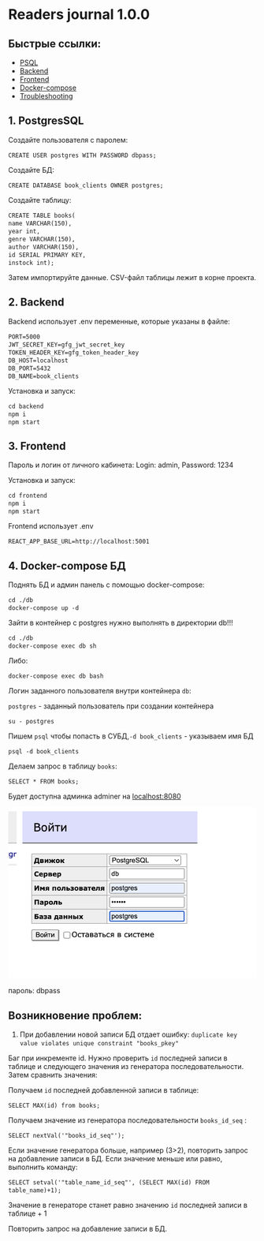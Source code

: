 # Readers journal 1.0.0

## Быстрые ссылки:
* [PSQL](#1-postgressql)
* [Backend](#2-backend)
* [Frontend](#3-frontend)
* [Docker-compose](#4-docker-compose-бд)
* [Troubleshooting](#возникновение-проблем)

## 1. PostgresSQL

Создайте пользователя с паролем:

```
CREATE USER postgres WITH PASSWORD dbpass;
```

Создайте БД:

```
CREATE DATABASE book_clients OWNER postgres;
```

Создайте таблицу:

```
CREATE TABLE books(
name VARCHAR(150),
year int,
genre VARCHAR(150),
author VARCHAR(150),
id SERIAL PRIMARY KEY,
instock int);
```

Затем импортируйте данные.
CSV-файл таблицы лежит в корне проекта.

## 2. Backend

Backend использует .env переменные, которые указаны в файле:

```dotenv
PORT=5000
JWT_SECRET_KEY=gfg_jwt_secret_key
TOKEN_HEADER_KEY=gfg_token_header_key
DB_HOST=localhost
DB_PORT=5432
DB_NAME=book_clients
```

Установка и запуск:

```shell
cd backend
npm i
npm start
```

## 3. Frontend

Пароль и логин от личного кабинета:
Login: admin,
Password: 1234

Установка и запуск:

```shell
cd frontend
npm i
npm start
```

Frontend использует .env

```dotenv
REACT_APP_BASE_URL=http://localhost:5001
```

## 4. Docker-compose БД

Поднять БД и админ панель с помощью docker-compose:

```shell
cd ./db
docker-compose up -d
```

Зайти в контейнер с postgres 
нужно выполнять в директории db!!!

```shell
cd ./db
docker-compose exec db sh
```

Либо:

```shell
docker-compose exec db bash
```

Логин заданного пользователя внутри контейнера `db`:

`postgres` - заданный пользователь при создании контейнера

```shell
su - postgres
```

Пишем `psql` чтобы попасть в СУБД,`-d book_clients` - указываем имя БД

```shell
psql -d book_clients
```

Делаем запрос в таблицу `books`: 

```
SELECT * FROM books;
```

Будет доступна админка adminer на
[localhost:8080](http://localhost:8080)

![adminer](./db/adminer-setup.png)

пароль: dbpass

## Возникновение проблем:

1. При добавлении новой записи БД отдает ошибку: `duplicate key value violates unique constraint "books_pkey"`

Баг при инкременте id.
Нужно проверить `id` последней записи в таблице и следующего значения из генератора последовательности.
Затем сравнить значения:

Получаем `id` последней добавленной записи в таблице:

```
SELECT MAX(id) from books; 
```

Получаем значение из генератора последовательности `books_id_seq` :

```
SELECT nextVal('"books_id_seq"');
```

Если значение генератора больше, например (3>2), повторить запрос на добавление записи в БД.
Если значение меньше или равно, выполнить команду:

```
SELECT setval('"table_name_id_seq"', (SELECT MAX(id) FROM table_name)+1);
```
Значение в генераторе станет равно значению `id` последней записи в таблице + 1

Повторить запрос на добавление записи в БД.
